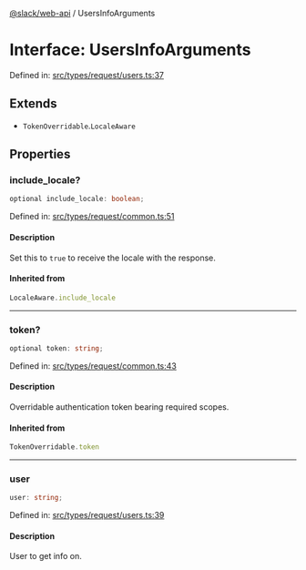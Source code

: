 [@slack/web-api](../index.md) / UsersInfoArguments

# Interface: UsersInfoArguments

Defined in: [src/types/request/users.ts:37](https://github.com/slackapi/node-slack-sdk/blob/main/packages/web-api/src/types/request/users.ts#L37)

## Extends

- `TokenOverridable`.`LocaleAware`

## Properties

### include\_locale?

```ts
optional include_locale: boolean;
```

Defined in: [src/types/request/common.ts:51](https://github.com/slackapi/node-slack-sdk/blob/main/packages/web-api/src/types/request/common.ts#L51)

#### Description

Set this to `true` to receive the locale with the response.

#### Inherited from

```ts
LocaleAware.include_locale
```

***

### token?

```ts
optional token: string;
```

Defined in: [src/types/request/common.ts:43](https://github.com/slackapi/node-slack-sdk/blob/main/packages/web-api/src/types/request/common.ts#L43)

#### Description

Overridable authentication token bearing required scopes.

#### Inherited from

```ts
TokenOverridable.token
```

***

### user

```ts
user: string;
```

Defined in: [src/types/request/users.ts:39](https://github.com/slackapi/node-slack-sdk/blob/main/packages/web-api/src/types/request/users.ts#L39)

#### Description

User to get info on.
